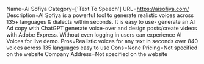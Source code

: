 Name=Ai Sofiya
Category=['Text To Speech']
URL=https://aisofiya.com/
Description=AI Sofiya is a powerful tool to generate realistic voices across 135+ languages & dialects within seconds. It is easy to use- generate an AI Ad copy with ChatGPT generate voice-over and design posts/create videos with Adobe Express. Without even logging in users can experience AI Voices for live demo.
Pros=Realistic voices for any text in seconds over 840 voices across 135 languages easy to use
Cons=None
Pricing=Not specified on the website
Company Address=Not specified on the website
